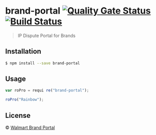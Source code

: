 # brand-portal   [![Quality Gate Status](https://sonar.wal-mart.com/api/project_badges/measure?branch=dev%2FsonarIntegration&project=brand-portal&metric=alert_status)](https://sonar.wal-mart.com/dashboard?id=brand-portal&branch=dev%2FsonarIntegration)      [![Build Status](https://ci.electrode.walmart.com/buildStatus/icon?job=0-github-org-RET-Marketplace%2Fropro-brandportal)](https://ci.electrode.walmart.com/job/0-github-org-RET-Marketplace/job/ropro-brandportal/)

> IP Dispute Portal for Brands

## Installation

```sh
$ npm install --save brand-portal
```
## Usage



```js
var roPro = requi re("brand-portal");

roPro("Rainbow");
```
## License



 © [Walmart Brand Portal]()



[npm-image]: https://badge.fury.io/js/RoPro.svg
[npm-url]: https://npmjs.org/package/RoPro
[travis-image]: https://travis-ci.org//RoPro.svg?branch=master
[travis-url]: https://travis-ci.org//RoPro
[daviddm-image]: https://david-dm.org//RoPro.svg?theme=shields.io
[daviddm-url]: https://david-dm.org//RoPro
